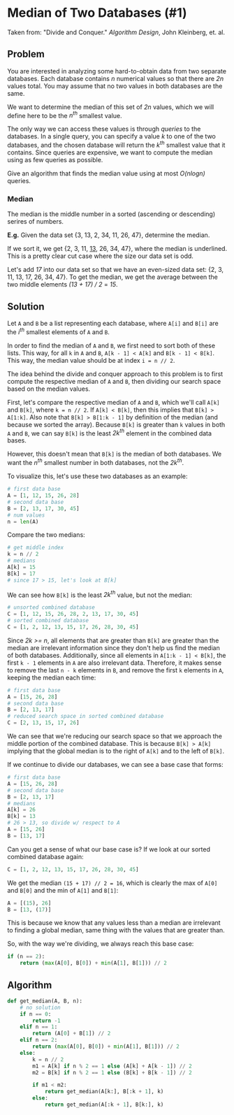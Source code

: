 # Median of Two Databases (#1)
Taken from: "Divide and Conquer." *Algorithm Design*, John Kleinberg, et. al.

## Problem
You are interested in analyzing some hard-to-obtain data from two separate databases. Each database contains *n* numerical values so that there are *2n* values total. You may assume that no two values in both databases are the same. 

We want to determine the median of this set of *2n* values, which we will define here to be the *n<sup>th</sup>* smallest value.

The only way we can access these values is through *queries* to the databases. In a single query, you can specify a value *k* to one of the two databases, and the chosen database will return the *k<sup>th</sup>* smallest value that it contains. Since queries are expensive, we want to compute the median using as few queries as possible.

Give an algorithm that finds the median value using at most *O(nlogn)* queries.

### Median 
The median is the middle number in a sorted (ascending or descending) serires of numbers.

**E.g.** Given the data set {3, 13, 2, 34, 11, 26, 47}, determine the median.

If we sort it, we get {2, 3, 11, <ins>13</ins>, 26, 34, 47}, where the median is underlined. This is a pretty clear cut case where the size our data set is odd.

Let's add *17* into our data set so that we have an even-sized data set: {2, 3, 11, 13, 17, 26, 34, 47}. To get the median, we get the average between the two middle elements *(13 + 17) / 2* = *15*.

## Solution
Let `A` and `B` be a list representing each database, where `A[i]` and `B[i]` are the *i<sup>th</sup>* smallest elements of `A` and `B`.

In order to find the median of `A` and `B`, we first need to sort both of these lists. This way, for all `k` in `A` and `B`, `A[k - 1] < A[k]` and `B[k - 1] < B[k]`. This way, the median value should be at index `i = n // 2`.

The idea behind the divide and conquer approach to this problem is to first compute the respective median of `A` and `B`, then dividing our search space based on the median values.

First, let's compare the respective median of `A` and `B`, which we'll call `A[k]` and `B[k]`, where `k = n // 2`. If `A[k] < B[k]`, then this implies that `B[k] > A[1:k]`. Also note that `B[k] > B[1:k - 1]` by definition of the median (and because we sorted the array). Because `B[k]` is greater than  `k` values in both `A` and `B`, we can say `B[k]` is the least *2k<sup>th</sup>* element in the combined data bases. 

However, this doesn't mean that `B[k]` is the median of both databases. We want the *n<sup>th</sup>* smallest number in both databases, not the *2k<sup>th</sup>*.

To visualize this, let's use these two databases as an example:

``` python
# first data base
A = [1, 12, 15, 26, 28]
# second data base
B = [2, 13, 17, 30, 45]
# num values
n = len(A)
```

Compare the two medians:
``` python
# get middle index
k = n // 2
# medians
A[k] = 15
B[k] = 17
# since 17 > 15, let's look at B[k]
```

We can see how `B[k]` is the least *2k<sup>th</sup>* value, but not the median:

``` python
# unsorted combined database
C = [1, 12, 15, 26, 28, 2, 13, 17, 30, 45]
# sorted combined database
C = [1, 2, 12, 13, 15, 17, 26, 28, 30, 45]
```

Since *2k >= n*, all elements that are greater than `B[k]` are greater than the median are irrelevant information since they don't help us find the median of both databases. Additionally, since all elements in `A[1:k - 1] < B[k]`, the first `k - 1` elements in `A` are also irrelevant data. Therefore, it makes sense to remove the last `n - k` elements in `B`, and remove the first `k` elements in `A`, keeping the median each time:

``` python
# first data base
A = [15, 26, 28]
# second data base
B = [2, 13, 17]
# reduced search space in sorted combined database
C = [2, 13, 15, 17, 26]
```

We can see that we're reducing our search space so that we approach the middle portion of the combined database. This is because `B[k] > A[k]` implying that the global median is to the right of `A[k]` and to the left of `B[k]`. 

If we continue to divide our databases, we can see a base case that forms:

``` python
# first data base
A = [15, 26, 28]
# second data base
B = [2, 13, 17]
# medians
A[k] = 26
B[k] = 13
# 26 > 13, so divide w/ respect to A
A = [15, 26]
B = [13, 17]
```

Can you get a sense of what our base case is? If we look at our sorted combined database again:

``` python
C = [1, 2, 12, 13, 15, 17, 26, 28, 30, 45]
```

We get the median `(15 + 17) // 2 = 16`, which is clearly the max of `A[0]` and `B[0]` and the min of `A[1]` and `B[1]`:

``` python
A = [(15), 26]
B = [13, (17)]
```

This is because we know that any values less than a median are irrelevant to finding a global median, same thing with the values that are greater than.

So, with the way we're dividing, we always reach this base case:

``` python
if (n == 2):
    return (max(A[0], B[0]) + min(A[1], B[1])) // 2
```

## Algorithm
``` python
def get_median(A, B, n):
    # no solution
    if n == 0:
        return -1
    elif n == 1:
        return (A[0] + B[1]) // 2
    elif n == 2:
        return (max(A[0], B[0]) + min(A[1], B[1])) // 2
    else:
        k = n // 2
        m1 = A[k] if n % 2 == 1 else (A[k] + A[k - 1]) // 2
        m2 = B[k] if n % 2 == 1 else (B[k] + B[k - 1]) // 2

        if m1 < m2:
            return get_median(A[k:], B[:k + 1], k)
        else:
            return get_median(A[:k + 1], B[k:], k)
```









